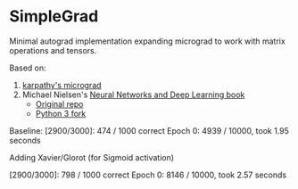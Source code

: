 # SimpleGrad

Minimal autograd implementation expanding micrograd to work with matrix operations and tensors.

Based on:
1. [karpathy's micrograd](https://github.com/karpathy/micrograd)
2. Michael Nielsen's [Neural Networks and Deep Learning book](http://neuralnetworksanddeeplearning.com/)
   - [Original repo](https://github.com/mnielsen/neural-networks-and-deep-learning)
   - [Python 3 fork](https://github.com/unexploredtest/neural-networks-and-deep-learning.git)



Baseline:
[2900/3000]: 474 / 1000 correct
Epoch 0: 4939 / 10000, took 1.95 seconds

Adding Xavier/Glorot (for Sigmoid activation)

[2900/3000]: 798 / 1000 correct
Epoch 0: 8146 / 10000, took 2.57 seconds
